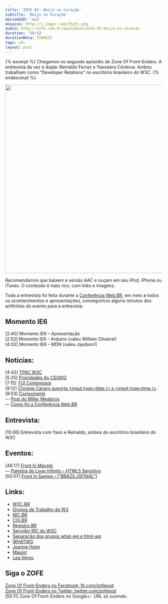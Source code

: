 ```yaml
---
title: 'ZOFE #2: Beijo no Coração'
subtitle: 'Beijo no Coração'
episodeID: 'ep2'
mosaico: http://i.imgur.com/ZSyFi.png
audio: http://zofe.com.br/episodios/zofe-02-beijo-no-coracao
duration: '56:52'
durationMeta: T56M52S
tags: w3c
layout: post
---
```


{% excerpt %}
Chegamos no segundo episódio do Zone Of Front-Enders. A entrevista da vez é dupla: Reinaldo Ferraz e Yasodara Córdova. Ambos trabalham como “Developer Relations” no escritório brasileiro do W3C.
{% endexcerpt %}

<p style="text-align: center;">
	<img title="Mosaico - Episódio 2 - Beijo no Coração" src="http://i.imgur.com/ZSyFi.png" alt="" width="600" height="600" />
</p>

Recomendamos que baixem a versão AAC e ouçam em seu iPod, iPhone ou iTunes. O conteúdo é mais rico, com links e imagens.

Toda a entrevista foi feita durante a [Conferência Web.BR](http://conferenciaweb.w3c.br), em meio a todos os acontecimentos e apresentações, conseguimos alguns minutos dos anfitriões do evento para a entrevista.

## Momento IE6

\[2:40\] Momento IE6 – Apresentação<br />
\[2:52\] Momento IE6 – Arduino (valeu William Oliveira!)<br />
\[4:02\] Momento IE6 – MDN (valeu Jaydson!)

## Notícias:

\[4:42\] [TPAC W3C](http://www.w3.org/2012/10/TPAC/ "TPAC W3C")<br />
\[5:25\] [Prioridades do CSSWG](http://disruptive-innovations.com/zoo/customers/CSSWG/Priorities.html "Prioridades do CSSWG")<br />
\[7:15\] [YUI Compressor](http://www.yuiblog.com/blog/2012/10/16/state-of-yui-compressor/ "YUI Compressor")<br />
\[9:12\] [Chrome Canary suporta &lt;input type=date /&gt; e &lt;input type=time /&gt;](https://twitter.com/danielfilho/status/263318786327855105 "Twitter: Canary suporta a type date e time em inputs")<br />
\[9:53\] [Components](https://github.com/component/component "Components")<br />
	— [Post do Miller Medeiros](http://blog.millermedeiros.com/stop-writing-plugins-start-writing-components/ "Post do Miller Medeiros")<br />
	— [Como foi a Conferência Web.BR](http://conferenciaweb.w3c.br "Como foi a Conferência Web.BR")

## Entrevista:

\[15:06\] Entrevista com Yaso e Reinaldo, ambos do escritório brasileiro do W3C

## Eventos:

\[48:17\] [Front In Maceió](http://frontinmaceio.com.br/ "Front In Maceió")<br />
	— [Palestra do Loop Infinito – HTML5 Sensitivo](https://speakerdeck.com/loopinfinito/html5-sensitivo-seu-browser-no-plano-astral "Palestra do Loop Infinito – HTML5 Sensitivo")<br />
\[50:07\] [Front In Sampa – ["BRAZILJSFINAL"]](http://www.frontinsampa.com.br/ "Front In Sampa")

## Links:

- [W3C.BR](http://w3c.br/ "W3C.BR")
- [Grupos de Trabalho do W3](http://www.w3.org/Consortium/activities#Math_Working_Group "Grupos de Trabalho do W3")
- [NIC.BR](http://nic.br/ "NIC.BR")
- [CGI.BR](http://cgi.br/ "CGI.BR")
- [Registro.BR](http://registro.br/ "Registro.BR")
- [Servidor IRC do W3C](irc://irc.w3.org/ "Servidor IRC do W3C")
- [Separação dos grupos what-wg e html-wg](http://lists.w3.org/Archives/Public/public-whatwg-archive/2012Jul/0119.html "Separação dos grupos what-wg e html-wg")
- [WHATWG](http://whatwg.org "WHATWG")
- [Jeanne Holm](http://www.linkedin.com/in/jeanneholm "Jeanne Holm")
- [Maujor](http://maujor.com.br/ "Maujorsauro-Rex")
- [Lea Verou](http://lea.verou.me/ "Lea Verou")

## Siga o ZOFE

[Zone Of Front-Enders no Facebook: fb.com/zofepod](http://fb.com/zofepod/ "ZOFE no Facebook: fb.com/zofepod")<br />
[Zone Of Front-Enders no Twitter: twitter.com/zofepod](http://twitter.com/zofepod/ "ZOFE no Twitter")<br />
\[55:11\] Zone Of Front-Enders no Google+: &nbsp;URL só ouvindo.